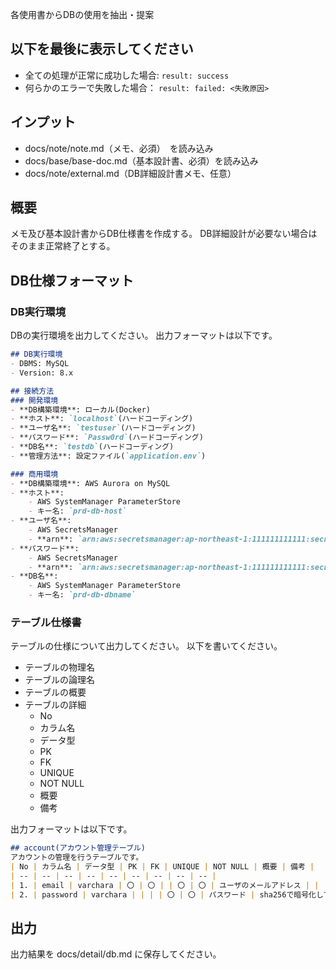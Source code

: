 各使用書からDBの使用を抽出・提案

## 以下を最後に表示してください
- 全ての処理が正常に成功した場合: `result: success`
- 何らかのエラーで失敗した場合： `result: failed: <失敗原因>`

## インプット
- docs/note/note.md（メモ、必須）　を読み込み
- docs/base/base-doc.md（基本設計書、必須）を読み込み
- docs/note/external.md（DB詳細設計書メモ、任意）

## 概要
メモ及び基本設計書からDB仕様書を作成する。
DB詳細設計が必要ない場合はそのまま正常終了とする。

## DB仕様フォーマット
### DB実行環境
DBの実行環境を出力してください。
出力フォーマットは以下です。

```markdown
## DB実行環境
- DBMS: MySQL
- Version: 8.x

## 接続方法
### 開発環境
- **DB構築環境**: ローカル(Docker)
- **ホスト**: `localhost`(ハードコーディング)
- **ユーザ名**: `testuser`(ハードコーディング)
- **パスワード**: `Passw0rd`(ハードコーディング)
- **DB名**: `testdb`(ハードコーディング)
- **管理方法**: 設定ファイル(`application.env`)

### 商用環境
- **DB構築環境**: AWS Aurora on MySQL
- **ホスト**:
    - AWS SystemManager ParameterStore
    - キー名: `prd-db-host`
- **ユーザ名**:
    - AWS SecretsManager
    - **arn**: `arn:aws:secretsmanager:ap-northeast-1:111111111111:secret:test01-eyNhMR`
- **パスワード**:
    - AWS SecretsManager
    - **arn**: `arn:aws:secretsmanager:ap-northeast-1:111111111111:secret:test01-eyNhMR`
- **DB名**:
    - AWS SystemManager ParameterStore
    - キー名: `prd-db-dbname`
```


### テーブル仕様書
テーブルの仕様について出力してください。
以下を書いてください。

- テーブルの物理名
- テーブルの論理名
- テーブルの概要
- テーブルの詳細
    - No
    - カラム名
    - データ型
    - PK
    - FK
    - UNIQUE
    - NOT NULL
    - 概要
    - 備考

出力フォーマットは以下です。
```markdown
## account(アカウント管理テーブル)
アカウントの管理を行うテーブルです。
| No | カラム名 | データ型 | PK | FK | UNIQUE | NOT NULL | 概要 | 備考 |
| -- | -- | -- | -- | -- | -- | -- | -- | -- |
| 1. | email | varchara | 〇 | 〇 | | 〇 | 〇 | ユーザのメールアドレス | |
| 2. | password | varchara | | | | 〇 | 〇 | パスワード | sha256で暗号化して格納 |
```

## 出力
出力結果を docs/detail/db.md に保存してください。

